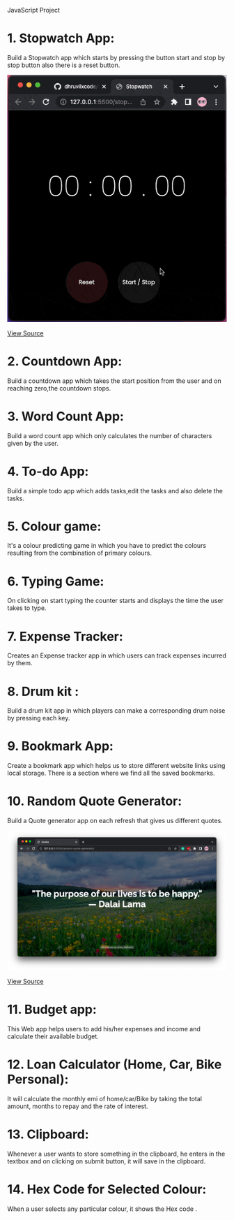 JavaScript Project

# 1. Stopwatch App:
Build a Stopwatch app which starts by pressing the button start and stop by stop button also there is a reset button.

![stopwatch](./stopwatch-app/stopwatch.gif)

[View Source](./stopwatch-app/)

# 2. Countdown App:
Build a countdown app which takes the start position from the user and on reaching zero,the countdown stops.

# 3. Word Count App:
Build a word count app which only calculates the number of characters given by the user.

# 4. To-do App:
Build a simple todo app which adds tasks,edit the tasks and also delete the tasks.

# 5. Colour game:
It's a colour predicting game in which you have to predict the colours resulting from the combination of primary colours.

# 6. Typing Game:
On clicking on start typing the counter starts and displays the time the user takes to type.

# 7.  Expense Tracker:
Creates an Expense tracker app  in which users can track expenses incurred by them.

# 8.  Drum kit :
Build a drum kit app in which players can make a corresponding drum noise by pressing each key.

# 9. Bookmark App:
Create a bookmark app which helps us to store different website links using local storage. There is a section where we find all the saved bookmarks.

# 10. Random Quote Generator:
Build a Quote generator app on each refresh that gives us different quotes.

![quote-generator](./random-quote-generator/screenshot.png)

[View Source](./random-quote-generator/)

# 11. Budget app:
This Web app helps users to add his/her expenses and income and calculate their available budget.

# 12. Loan Calculator (Home, Car, Bike Personal):
It will calculate the monthly emi of home/car/Bike by taking the total amount, months to repay and the rate of interest.

# 13. Clipboard:
Whenever a user wants to store something in the clipboard, he enters in the textbox  and on clicking on submit button, it will save in the clipboard.

# 14. Hex Code for Selected Colour:
When a user selects any particular colour, it shows the Hex code .